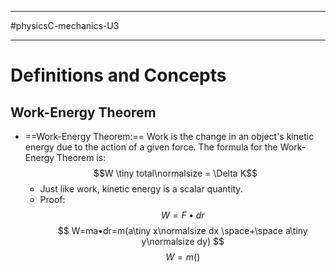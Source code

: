____________________________
#physicsC-mechanics-U3
____________________________
# Definitions and Concepts
## Work-Energy Theorem
* ==Work-Energy Theorem:== Work is the change in an object's kinetic energy due to the action of a given force. The formula for the Work-Energy Theorem is:$$W \tiny total\normalsize = \Delta K$$
	* Just like work, kinetic energy is a scalar quantity.
	* Proof: $$ W=F • dr $$ $$ W=ma•dr=m(a\tiny x\normalsize dx \space+\space a\tiny y\normalsize dy) $$$$ W=m()$$
